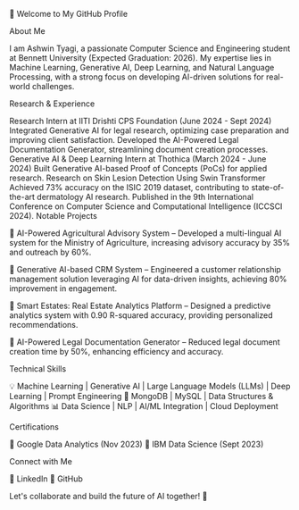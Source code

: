 👋 Welcome to My GitHub Profile

About Me

I am Ashwin Tyagi, a passionate Computer Science and Engineering student at Bennett University (Expected Graduation: 2026). My expertise lies in Machine Learning, Generative AI, Deep Learning, and Natural Language Processing, with a strong focus on developing AI-driven solutions for real-world challenges.

Research & Experience

Research Intern at IITI Drishti CPS Foundation (June 2024 - Sept 2024)
Integrated Generative AI for legal research, optimizing case preparation and improving client satisfaction.
Developed the AI-Powered Legal Documentation Generator, streamlining document creation processes.
Generative AI & Deep Learning Intern at Thothica (March 2024 - June 2024)
Built Generative AI-based Proof of Concepts (PoCs) for applied research.
Research on Skin Lesion Detection Using Swin Transformer
Achieved 73% accuracy on the ISIC 2019 dataset, contributing to state-of-the-art dermatology AI research.
Published in the 9th International Conference on Computer Science and Computational Intelligence (ICCSCI 2024).
Notable Projects

🔹 AI-Powered Agricultural Advisory System – Developed a multi-lingual AI system for the Ministry of Agriculture, increasing advisory accuracy by 35% and outreach by 60%.

🔹 Generative AI-based CRM System – Engineered a customer relationship management solution leveraging AI for data-driven insights, achieving 80% improvement in engagement.

🔹 Smart Estates: Real Estate Analytics Platform – Designed a predictive analytics system with 0.90 R-squared accuracy, providing personalized recommendations.

🔹 AI-Powered Legal Documentation Generator – Reduced legal document creation time by 50%, enhancing efficiency and accuracy.

Technical Skills

💡 Machine Learning | Generative AI | Large Language Models (LLMs) | Deep Learning | Prompt Engineering
💾 MongoDB | MySQL | Data Structures & Algorithms
📊 Data Science | NLP | AI/ML Integration | Cloud Deployment

Certifications

📜 Google Data Analytics (Nov 2023)
📜 IBM Data Science (Sept 2023)

Connect with Me

🔗 LinkedIn
🔗 GitHub

Let's collaborate and build the future of AI together! 🚀
